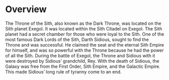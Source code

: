 # Overview

The Throne of the Sith, also known as the Dark Throne, was located on the Sith planet Exegol.
It was located within the Sith Citadel on Exegol.
The Sith planet had a secret chamber for those who were loyal to the Sith.
One of the most famous Dark Lords of the Sith, Darth Sidious, sought to find the Throne and was successful.
He claimed the seat and the eternal Sith Empire for himself, and was so powerful with the Throne because he had the power of all the Sith.
During the battle of Exegol, the Throne and Sidious with it were destroyed by Sidious’ grandchild, Rey.
With the death of Sidious, the Galaxy was free from the First Order, Sith Empire, and the Galactic Empire.
This made Sidious’ long rule of tyranny come to an end.
